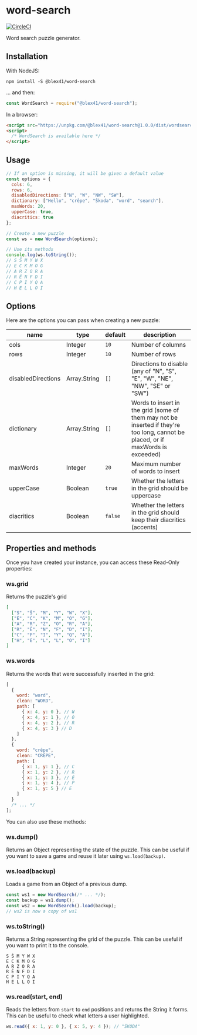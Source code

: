 # word-search

[![CircleCI](https://circleci.com/gh/blex41/word-search.svg?style=shield&circle-token=023915fcedc167ece1538752991e2df6d1f5f876)](https://circleci.com/gh/blex41/word-search)

Word search puzzle generator.

## Installation

With NodeJS:

    npm install -S @blex41/word-search

... and then:

```javascript
const WordSearch = require("@blex41/word-search");
```

In a browser:

```html
<script src="https://unpkg.com/@blex41/word-search@1.0.0/dist/wordsearch.min.js"></script>
<script>
  /* WordSearch is available here */
</script>
```

## Usage

```javascript
// If an option is missing, it will be given a default value
const options = {
  cols: 6,
  rows: 6,
  disabledDirections: ["N", "W", "NW", "SW"],
  dictionary: ["Hello", "crêpe", "Škoda", "word", "search"],
  maxWords: 20,
  upperCase: true,
  diacritics: true
};

// Create a new puzzle
const ws = new WordSearch(options);

// Use its methods
console.log(ws.toString());
// S Š M Y W X
// E C K M O G
// A R Z O R A
// R Ê N F D I
// C P I Y Q A
// H E L L O I
```

## Options

Here are the options you can pass when creating a new puzzle:

| name               | type         | default | description                                                                                                                      |
| ------------------ | ------------ | ------- | -------------------------------------------------------------------------------------------------------------------------------- |
| cols               | Integer      | `10`    | Number of columns                                                                                                                |
| rows               | Integer      | `10`    | Number of rows                                                                                                                   |
| disabledDirections | Array.String | `[]`    | Directions to disable (any of "N", "S", "E", "W", "NE", "NW", "SE" or "SW")                                                      |
| dictionary         | Array.String | `[]`    | Words to insert in the grid (some of them may not be inserted if they're too long, cannot be placed, or if maxWords is exceeded) |
| maxWords           | Integer      | `20`    | Maximum number of words to insert                                                                                                |
| upperCase          | Boolean      | `true`  | Whether the letters in the grid should be uppercase                                                                              |
| diacritics         | Boolean      | `false` | Whether the letters in the grid should keep their diacritics (accents)                                                           |

## Properties and methods

Once you have created your instance, you can access these Read-Only properties:

### ws.grid

Returns the puzzle's grid

```json
[
  ["S", "Š", "M", "Y", "W", "X"],
  ["E", "C", "K", "M", "O", "G"],
  ["A", "R", "Z", "O", "R", "A"],
  ["R", "Ê", "N", "F", "D", "I"],
  ["C", "P", "I", "Y", "Q", "A"],
  ["H", "E", "L", "L", "O", "I"]
]
```

### ws.words

Returns the words that were successfully inserted in the grid:

```javascript
[
  {
    word: "word",
    clean: "WORD",
    path: [
      { x: 4, y: 0 }, // W
      { x: 4, y: 1 }, // O
      { x: 4, y: 2 }, // R
      { x: 4, y: 3 } // D
    ]
  },
  {
    word: "crêpe",
    clean: "CRÊPE",
    path: [
      { x: 1, y: 1 }, // C
      { x: 1, y: 2 }, // R
      { x: 1, y: 3 }, // Ê
      { x: 1, y: 4 }, // P
      { x: 1, y: 5 } // E
    ]
  }
  /* ... */
];
```

You can also use these methods:

### ws.dump()

Returns an Object representing the state of the puzzle. This can be useful if you want to save a game and reuse it later using `ws.load(backup)`.

### ws.load(backup)

Loads a game from an Object of a previous dump.

```javascript
const ws1 = new WordSearch(/* ... */);
const backup = ws1.dump();
const ws2 = new WordSearch().load(backup);
// ws2 is now a copy of ws1
```

### ws.toString()

Returns a String representing the grid of the puzzle. This can be useful if you want to print it to the console.

    S Š M Y W X
    E C K M O G
    A R Z O R A
    R Ê N F D I
    C P I Y Q A
    H E L L O I

### ws.read(start, end)

Reads the letters from `start` to `end` positions and returns the String it forms. This can be useful to check what letters a user highlighted.

```javascript
ws.read({ x: 1, y: 0 }, { x: 5, y: 4 }); // "ŠKODA"
```
